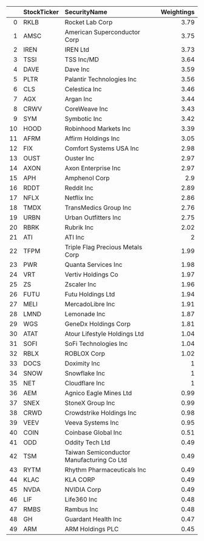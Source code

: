 |    | StockTicker   | SecurityName                              |   Weightings |
|---:|:--------------|:------------------------------------------|-------------:|
|  0 | RKLB          | Rocket Lab Corp                           |         3.79 |
|  1 | AMSC          | American Superconductor Corp              |         3.75 |
|  2 | IREN          | IREN Ltd                                  |         3.73 |
|  3 | TSSI          | TSS Inc/MD                                |         3.64 |
|  4 | DAVE          | Dave Inc                                  |         3.59 |
|  5 | PLTR          | Palantir Technologies Inc                 |         3.56 |
|  6 | CLS           | Celestica Inc                             |         3.46 |
|  7 | AGX           | Argan Inc                                 |         3.44 |
|  8 | CRWV          | CoreWeave Inc                             |         3.43 |
|  9 | SYM           | Symbotic Inc                              |         3.42 |
| 10 | HOOD          | Robinhood Markets Inc                     |         3.39 |
| 11 | AFRM          | Affirm Holdings Inc                       |         3.05 |
| 12 | FIX           | Comfort Systems USA Inc                   |         2.98 |
| 13 | OUST          | Ouster Inc                                |         2.97 |
| 14 | AXON          | Axon Enterprise Inc                       |         2.97 |
| 15 | APH           | Amphenol Corp                             |         2.9  |
| 16 | RDDT          | Reddit Inc                                |         2.89 |
| 17 | NFLX          | Netflix Inc                               |         2.86 |
| 18 | TMDX          | TransMedics Group Inc                     |         2.76 |
| 19 | URBN          | Urban Outfitters Inc                      |         2.75 |
| 20 | RBRK          | Rubrik Inc                                |         2.02 |
| 21 | ATI           | ATI Inc                                   |         2    |
| 22 | TFPM          | Triple Flag Precious Metals Corp          |         1.99 |
| 23 | PWR           | Quanta Services Inc                       |         1.98 |
| 24 | VRT           | Vertiv Holdings Co                        |         1.97 |
| 25 | ZS            | Zscaler Inc                               |         1.96 |
| 26 | FUTU          | Futu Holdings Ltd                         |         1.94 |
| 27 | MELI          | MercadoLibre Inc                          |         1.91 |
| 28 | LMND          | Lemonade Inc                              |         1.87 |
| 29 | WGS           | GeneDx Holdings Corp                      |         1.81 |
| 30 | ATAT          | Atour Lifestyle Holdings Ltd              |         1.04 |
| 31 | SOFI          | SoFi Technologies Inc                     |         1.04 |
| 32 | RBLX          | ROBLOX Corp                               |         1.02 |
| 33 | DOCS          | Doximity Inc                              |         1    |
| 34 | SNOW          | Snowflake Inc                             |         1    |
| 35 | NET           | Cloudflare Inc                            |         1    |
| 36 | AEM           | Agnico Eagle Mines Ltd                    |         0.99 |
| 37 | SNEX          | StoneX Group Inc                          |         0.99 |
| 38 | CRWD          | Crowdstrike Holdings Inc                  |         0.98 |
| 39 | VEEV          | Veeva Systems Inc                         |         0.95 |
| 40 | COIN          | Coinbase Global Inc                       |         0.51 |
| 41 | ODD           | Oddity Tech Ltd                           |         0.49 |
| 42 | TSM           | Taiwan Semiconductor Manufacturing Co Ltd |         0.49 |
| 43 | RYTM          | Rhythm Pharmaceuticals Inc                |         0.49 |
| 44 | KLAC          | KLA CORP                                  |         0.49 |
| 45 | NVDA          | NVIDIA Corp                               |         0.49 |
| 46 | LIF           | Life360 Inc                               |         0.48 |
| 47 | RMBS          | Rambus Inc                                |         0.48 |
| 48 | GH            | Guardant Health Inc                       |         0.47 |
| 49 | ARM           | ARM Holdings PLC                          |         0.45 |